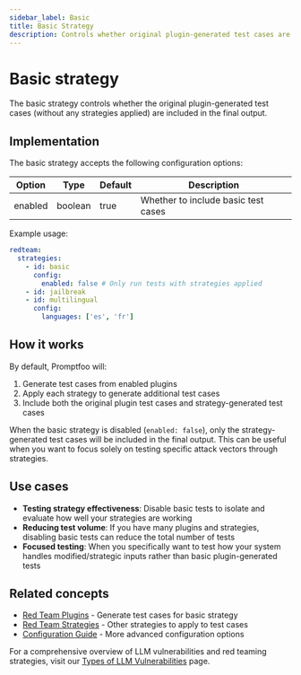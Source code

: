 ```yaml
---
sidebar_label: Basic
title: Basic Strategy
description: Controls whether original plugin-generated test cases are included in the final output
---
```


# Basic strategy

The basic strategy controls whether the original plugin-generated test cases (without any strategies applied) are included in the final output.

## Implementation

The basic strategy accepts the following configuration options:

| Option  | Type    | Default | Description                         |
| ------- | ------- | ------- | ----------------------------------- |
| enabled | boolean | true    | Whether to include basic test cases |

Example usage:

```yaml title="promptfooconfig.yaml"
redteam:
  strategies:
    - id: basic
      config:
        enabled: false # Only run tests with strategies applied
    - id: jailbreak
    - id: multilingual
      config:
        languages: ['es', 'fr']
```

## How it works

By default, Promptfoo will:

1. Generate test cases from enabled plugins
2. Apply each strategy to generate additional test cases
3. Include both the original plugin test cases and strategy-generated test cases

When the basic strategy is disabled (`enabled: false`), only the strategy-generated test cases will be included in the final output. This can be useful when you want to focus solely on testing specific attack vectors through strategies.

## Use cases

- **Testing strategy effectiveness**: Disable basic tests to isolate and evaluate how well your strategies are working
- **Reducing test volume**: If you have many plugins and strategies, disabling basic tests can reduce the total number of tests
- **Focused testing**: When you specifically want to test how your system handles modified/strategic inputs rather than basic plugin-generated tests

## Related concepts

- [Red Team Plugins](/docs/red-team/plugins/) - Generate test cases for basic strategy
- [Red Team Strategies](/docs/red-team/strategies/) - Other strategies to apply to test cases
- [Configuration Guide](/docs/configuration/guide/) - More advanced configuration options

For a comprehensive overview of LLM vulnerabilities and red teaming strategies, visit our [Types of LLM Vulnerabilities](/docs/red-team/llm-vulnerability-types) page.
